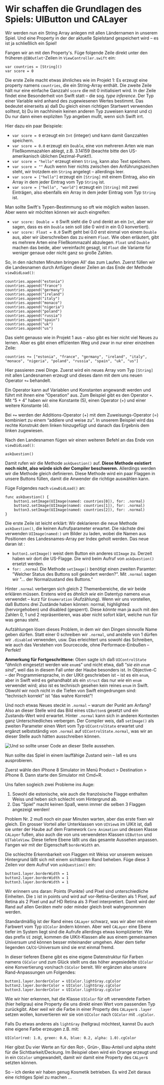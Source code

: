 # Wir schaffen die Grundlagen des Spiels: UIButton und CALayer

Wir werden nun ein String Array anlegen mit allen Ländernamen in unserem Spiel. Und eine Property in der der aktuelle Spielstand gespeichert wird – es ist ja schließlich ein Spiel!

Fangen wir an mit den Property's. Füge folgende Zeile direkt unter den früheren `@IBOutlet`-Zeilen in `ViewController.swift` ein:

    var countries = [String]()
    var score = 0

Die erste Zeile macht etwas ähnliches wie im Projekt 1: Es erzeugt eine property namens `countries`, die ein String-Array enthält.
Die zweite Zeile hält nur eine einfache Ganzzahl `score` die mit 0 initialisiert wird. In der Zeile findet eine Besonderheit von Swift statt – die sog. *type inference*. Der Typ einer Variable wird anhand des zugewiesenen Wertes bestimmt. Das bedeutet einerseits a) daß Du gleich einen richtigen Startwert verwenden solltest, b) Du im nachhinein keinen anderen Typ zuweisen kannst und c) Du nur dann einen expliziten Typ angeben mußt, wenn sich Swift irrt.

Hier dazu ein paar Beispiele:

- `var score = 0` erzeugt ein `Int` (integer) und kann damit Ganzzahlen speichern.
- `var score = 0.0` erzeugt ein `Double`, eine von mehreren Arten wie man Fließkommazahlen ablegt, z.B. 3.14159 (beachte bitte den US-amerikanisch üblichen Dezimal-Punkt!).
- `var score = "hello"` erzeugt einen `String`, kann also Text speichern.
- `var score = ""` Auch wenn hier nichts zwischen den Anführungszeichen steht, wir trotzdem ein `String` angelegt – allerdings leer.
- `var score = ["hello"]` erzeugt ein `[String]` mit einem Eintrag, also ein Array in dem jeder Eintrag vom Typ `String` ist.
- `var score = ["hello", "world"]` erzeugt ein `[String]` mit zwei Einträgen, also ebenfalls ein Array in dem jeder Eintrag vom Typ `String` ist.

Man sollte Swift's Typen-Bestimmung so oft wie möglich walten lassen. Aber wenn wir möchten können wir auch eingreifen:

- `var score: Double = 0` Swift sieht die 0 und denkt an ein `Int`, aber wir sagen, dass es ein `Double` sein soll (die 0 wird in ein 0.0 konvertiert).
- `var score: Float = 0.0` Swift geht bei 0.0 erst einmal von einem `Double` aus, aber wir überschreiben das zu einem `Float`. Wie oben erläutert, gibt es mehrere Arten eine Fließkommazahl abzulegen. `Float` und `Double` machen das beide, aber vereinfacht gesagt, ist `Float` die Variante für weniger genaue oder nicht ganz so große Zahlen.

So, in den nächsten Minuten bringen All' das zum Laufen. Zuerst füllen wir die Landesnamen durch Anfügen dieser Zeilen an das Ende der Methode `viewDidLoad()`:

    countries.append("estonia")
    countries.append("france")
    countries.append("germany")
    countries.append("ireland")
    countries.append("italy")
    countries.append("monaco")
    countries.append("nigeria")
    countries.append("poland")
    countries.append("russia")
    countries.append("spain")
    countries.append("uk")
    countries.append("us")

Das sieht genauso wie in Projekt 1 aus – also gibt es hier nicht viel Neues zu lernen. Aber es gibt einen effizienten Weg und zwar in nur einer einzelnen Zeile:

    countries += ["estonia", "france", "germany", "ireland", "italy", "monaco", "nigeria", "poland", "russia", "spain", "uk", "us"]

Hier passieren zwei Dinge. Zuerst wird ein neues Array vom Typ `[String]` mit allen Landesnamen erzeugt und dieses dann mit dem uns neuen Operator `+=` behandelt.

Ein Operator kann auf Variablen und Konstanten angewandt werden und führt mit ihnen eine “Operation” aus. Zum Beispiel gibt es den Operator `+`. Mit “5 + 4” haben wir eine Konstante (5), einen Operator (+) und einer weitere Konstante (4). 

Bei `+=` werden der Additions-Operator (+) mit dem Zuweisungs-Operator (=) kombiniert zu einem “addiere und weise zu”. In unserem Beispiel wird das rechte Konstrukt dem linken hinzugefügt und danach das Ergebnis dem linken zugewiesen.

Nach den Landesnamen fügen wir einen weiteren Befehl an das Ende von `viewDidLoad()`:

    askQuestion()

Damit rufen wir die Methode `askQuestion()` auf. **Diese Methode existiert noch nicht, also würde sich der Compiler beschweren.** Allerdings werden wir die Methode gleich definieren. Diese Methode wird ein paar Flaggen in unsere Buttons füllen, damit die Anwender die richtige auswählen kann.

Füge Folgendes nach `viewDidLoad()` an:

    func askQuestion() {
        button1.setImage(UIImage(named: countries[0]), for: .normal)
        button2.setImage(UIImage(named: countries[1]), for: .normal)
        button3.setImage(UIImage(named: countries[2]), for: .normal)
    }


Die erste Zeile ist leicht erklärt: Wir deklarieren die neue Methode `askQuestion()`, die keinen Aufrufparameter erwartet. Die nächste drei verwenden `UIImage(named:)` um Bilder zu laden, wobei die Namen aus Positionen des Landesnames-Array per Index geholt werden. Das neue daran ist :

- `button1.setImage()` weist dem Button ein anderes `UIImage` zu. Derzeit haben wir dort die US-Flagge. Die wird beim Aufruf von `askQuestion()` ersetzt werden.
- `for: .normal` Die Methode `setImage()` benötigt einen zweiten Paramter: "Welcher Status des Buttons soll geändert werden?". Mit `.normal` sagen wir "… der Normalzustand des Buttons."

Hinter `.normal` verbergen sich gleich 2 Themenbereiche, die wir beide erklären müssen. Erstens wird es *ähnlich wie* ein Datentyp namens `enum` verwendet – kurz für `Enumeration` (Aufzählung). Wenn wir uns vorstellen, daß Buttons drei Zustände haben können: normal, highlighted (hervorgehoben) und disabled (gesperrt). Diese *könnte* man ja auch mit den Zahlen 0, 1 und 2 repräsentieren, was aber nicht sofort klärt, welche nun für was genau steht.

Aufzählungen lösen dieses Problem, in dem wir den Dingen sinnvolle Name geben dürfen. Statt einer 0 schreiben wir `.normal`, und anstelle von 1 dürfen wir `.disabled` verwenden, usw. Das erleichtert uns sowohl das Schreiben, wie auch das Verstehen von Sourcecode, ohne Performace-Einbußen – Perfekt!

**Anmerkung für Fortgeschrittene:** Oben sagte ich daß `UIControlState` “*ähnlich* eingesetzt werden wie `enum`s” und nicht etwa, daß “*sie ein `enum` sind*”, weil das in diesem Fall unter der Haube besonders ist. In Objective-C – der Programmiersprache, in der UIKit geschrieben ist – ist es ein `enum`, aber in Swift wird es gehandhabt als ein `struct` das nur *wie* ein `enum` verwendet wird; also ist es technisch gesehen kein reines `enum` in Swift. Obwohl wir noch nicht in die Tiefen von Swift eingedrungen sind: “technisch korrekt” ist “das wahre Korrekt”!

Und noch etwas Neues steckt in `.normal` – warum der Punkt am Anfang? Also an dieser Stelle wird das Bild eines `UIButton`s gesetzt und ein Zustands-Wert wird erwartet. Hinter `.normal` kann sich in anderen Kontexten ganz Unterschiedliches verbergen. Der Compiler weis, daß `setImage()` als zweiten Parameter einen Wert vom Typ `UIControlState` erwartet und ergänzt selbstständig von `.normal` auf `UIControlState.normal`, was wir an dieser Stelle auch hätten ausschreiben können.

![Und so sollte unser Code an dieser Stelle aussehen.](2-11.png)

Nun sollte das Spiel in einem lauffähige Zustand sein – laß es uns ausprobieren.

Zuerst wähle den iPhone 8 Simulator im Menü Product > Destination > iPhone 8. Dann starte den Simulator mit Cmd+R.

Uns fallen sogleich zwei Probleme ins Auge:

1. Sowohl die estonische, wie auch die französische Flagge enthalten Weiss und heben sich schlecht vom Hintergrund ab.
2. Das "Spiel" macht keinen Spaß, wenn immer die selben 3 Flaggen angezeigt werden!

Problem Nr. 2 muß noch ein paar Minuten warten, aber das erste fixen wir gleich. Ein grosser Vorteil aller Unterklassen von `UIView`s im UIKit ist, daß sie unter der Haube auf dem Framework `Core Animation` und dessen Klasse `CALayer` fußen, also auch die von uns verwendeten Klassen `UIButton` und `UITableView`. Diese tiefere Ebene läßt uns das gesamte Aussehen anpassen. Fangen wir mit der Eigenschaft `borderWidth` an.

Die schlechte Erkennbarkeit von Flaggen mit Weiss vor unserem weissen Hintergrund läßt sich mit einem sichtbaren Rand beheben. Füge diese 3 Zeilen vor dem Aufruf von `askQuestion()` ein:

    button1.layer.borderWidth = 1
    button2.layer.borderWidth = 1
    button3.layer.borderWidth = 1

Wir erinnern uns daran: Points (Punkte) und Pixel sind unterschiedliche Einheiten. Die `1` ist in points und wird auf vor-Retina-Geräten als 1 Pixel, auf Retina als 2 Pixel und auf HD Retina als 3 Pixel interpretiert. Damit wird der Rand auf allen Geräten mehr oder minder gleich breit wahrgenommen werden.

Standardmäßig ist der Rand eines `CALayer` schwarz, was wir aber mit einem Farbwert vom Typ `UIColor` ändern können. Aber weil `CALayer` eine Ebene tiefer im System liegt sind die Aufrufe allerdings etwas komplizierter. Wie das prefix `UI` zeigt, kommen die UIKit-Klassen alle aus einem gemeinsamen *Universum* und können besser miteinander umgehen. Aber dem tiefer liegenden `CA`/`CG`-Universum sind sie erst einmal fremd.

In dieser tieferen Ebene gibt es eine eigene Datenstruktur für Farben namens `CGColor` und zum Glück stellt uns das höher angesiedelte `UIColor` eine Konvertierung von/nach `CGColor` bereit. Wir ergänzen also unsere Rand-Anpassungen um Folgendes:

    button1.layer.borderColor = UIColor.lightGray.cgColor
    button2.layer.borderColor = UIColor.lightGray.cgColor
    button3.layer.borderColor = UIColor.lightGray.cgColor

Wie wir hier erkennen, hat die Klasse `UIColor` für oft verwendete Farben (hier hellgrau) eine Property die uns direkt einen Wert vom passenden Typ zurückgibt. Aber weil wir die Farbe in einer Property des `CALayer`s `.layer` setzen wollen, konvertieren wir sie von `UIColor` nach `CGColor` mit `.cgColor`.

Falls Du etwas anderes als `lightGray` (hellgrau) möchtest, kannst Du auch eine eigene Farbe erzeugen z.B. mit:

    UIColor(red: 1.0, green: 0.6, blue: 0.2, alpha: 1.0).cgColor

Hier gibst Du vier Werte an für den Rot-, Grün-, Blau-Anteil und alpha steht für die Sichtbarkeit/Deckung. Im Beispiel oben wird ein Orange erzeugt und in ein `CGColor` umgewandelt, damit wir damit eine Property des `CALyer`s setzten können.

So – ich denke wir haben genug Kosmetik betrieben. Es wird Zeit daraus eine richtiges Spiel zu machen …
